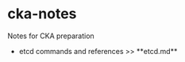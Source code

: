# cka-notes
Notes for CKA preparation

<ul>
<li> etcd commands and references >> **etcd.md** </li>

</ul>